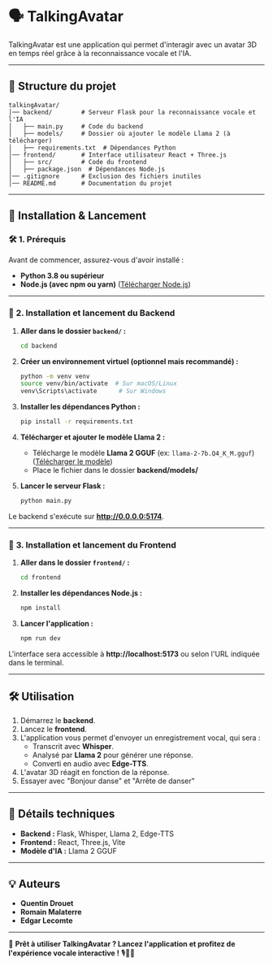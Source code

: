 # 🗣️ TalkingAvatar

TalkingAvatar est une application qui permet d'interagir avec un avatar 3D en temps réel grâce à la reconnaissance vocale et l'IA.

---

## 📁 Structure du projet
```
talkingAvatar/
│── backend/        # Serveur Flask pour la reconnaissance vocale et l'IA
│   ├── main.py     # Code du backend
│   ├── models/     # Dossier où ajouter le modèle Llama 2 (à télécharger)
│   ├── requirements.txt  # Dépendances Python
│── frontend/       # Interface utilisateur React + Three.js
│   ├── src/        # Code du frontend
│   ├── package.json  # Dépendances Node.js
│── .gitignore      # Exclusion des fichiers inutiles
│── README.md       # Documentation du projet
```

---

## 🚀 **Installation & Lancement**

### 🛠️ **1. Prérequis**
Avant de commencer, assurez-vous d'avoir installé :
- **Python 3.8 ou supérieur** 
- **Node.js (avec npm ou yarn)** ([Télécharger Node.js](https://nodejs.org/))

---

### 🔧 **2. Installation et lancement du Backend**
1. **Aller dans le dossier `backend/` :**
   ```sh
   cd backend
   ```

2. **Créer un environnement virtuel (optionnel mais recommandé) :**
   ```sh
   python -m venv venv
   source venv/bin/activate  # Sur macOS/Linux
   venv\Scripts\activate      # Sur Windows
   ```

3. **Installer les dépendances Python :**
   ```sh
   pip install -r requirements.txt
   ```

4. **Télécharger et ajouter le modèle Llama 2 :**
   - Télécharge le modèle **Llama 2 GGUF** (ex: `llama-2-7b.Q4_K_M.gguf`) ([Télécharger le modèle](https://huggingface.co/TheBloke/Llama-2-7B-GGUF/))
   - Place le fichier dans le dossier **backend/models/**

5. **Lancer le serveur Flask :**
   ```sh
   python main.py
   ```

Le backend s'exécute sur **http://0.0.0.0:5174**.

---

### 🎨 **3. Installation et lancement du Frontend**
1. **Aller dans le dossier `frontend/` :**
   ```sh
   cd frontend
   ```

2. **Installer les dépendances Node.js :**
   ```sh
   npm install
   ```

3. **Lancer l'application :**
   ```sh
   npm run dev
   ```

L'interface sera accessible à **http://localhost:5173** ou selon l'URL indiquée dans le terminal.

---

## 🛠 **Utilisation**
1. Démarrez le **backend**.
2. Lancez le **frontend**.
3. L'application vous permet d'envoyer un enregistrement vocal, qui sera :
   - Transcrit avec **Whisper**.
   - Analysé par **Llama 2** pour générer une réponse.
   - Converti en audio avec **Edge-TTS**.
4. L'avatar 3D réagit en fonction de la réponse.
5. Essayer avec "Bonjour danse" et "Arrête de danser"

---

## 📌 **Détails techniques**
- **Backend :** Flask, Whisper, Llama 2, Edge-TTS
- **Frontend :** React, Three.js, Vite
- **Modèle d'IA :** Llama 2 GGUF

---

## 💡 **Auteurs**
- **Quentin Drouet**
- **Romain Malaterre**
- **Edgar Lecomte**

---

🚀 **Prêt à utiliser TalkingAvatar ? Lancez l'application et profitez de l'expérience vocale interactive !** 🎙️🧑‍🚀

